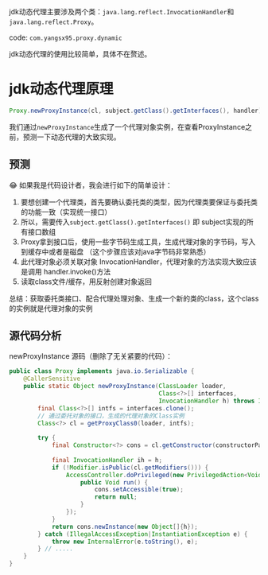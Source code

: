 jdk动态代理主要涉及两个类：`java.lang.reflect.InvocationHandler`和`java.lang.reflect.Proxy`。

code: `com.yangsx95.proxy.dynamic`

jdk动态代理的使用比较简单，具体不在赘述。

# jdk动态代理原理

```java
Proxy.newProxyInstance(cl, subject.getClass().getInterfaces(), handler)
```

我们通过`newProxyInstance`生成了一个代理对象实例，在查看ProxyInstance之前，预测一下动态代理的大致实现。

## 预测
😂 如果我是代码设计者，我会进行如下的简单设计：
1. 要想创建一个代理类，首先要确认委托类的类型，因为代理类要保证与委托类的功能一致（实现统一接口）
2. 所以，需要传入`subject.getClass().getInterfaces()` 即 subject实现的所有接口数组
3. Proxy拿到接口后，使用一些字节码生成工具，生成代理对象的字节码，写入到缓存中或者是磁盘 （这个步骤应该对java字节码非常熟悉）
4. 此代理对象必须关联对象 InvocationHandler，代理对象的方法实现大致应该是调用 handler.invoke()方法
5. 读取class文件/缓存，用反射创建对象返回

总结：获取委托类接口、配合代理处理对象、生成一个新的类的class，这个class的实例就是代理对象的实例

## 源代码分析

newProxyInstance 源码（删除了无关紧要的代码）：
```java
public class Proxy implements java.io.Serializable {
    @CallerSensitive
    public static Object newProxyInstance(ClassLoader loader,
                                          Class<?>[] interfaces,
                                          InvocationHandler h) throws IllegalArgumentException {
        final Class<?>[] intfs = interfaces.clone();
        // 通过委托对象的接口，生成的代理对象的Class实例
        Class<?> cl = getProxyClass0(loader, intfs);
        
        try {
            final Constructor<?> cons = cl.getConstructor(constructorParams);
            
            final InvocationHandler ih = h;
            if (!Modifier.isPublic(cl.getModifiers())) {
                AccessController.doPrivileged(new PrivilegedAction<Void>() {
                    public Void run() {
                        cons.setAccessible(true);
                        return null;
                    }
                });
            }
            return cons.newInstance(new Object[]{h});
        } catch (IllegalAccessException|InstantiationException e) {
            throw new InternalError(e.toString(), e);
        } // .....
    }
}
```
